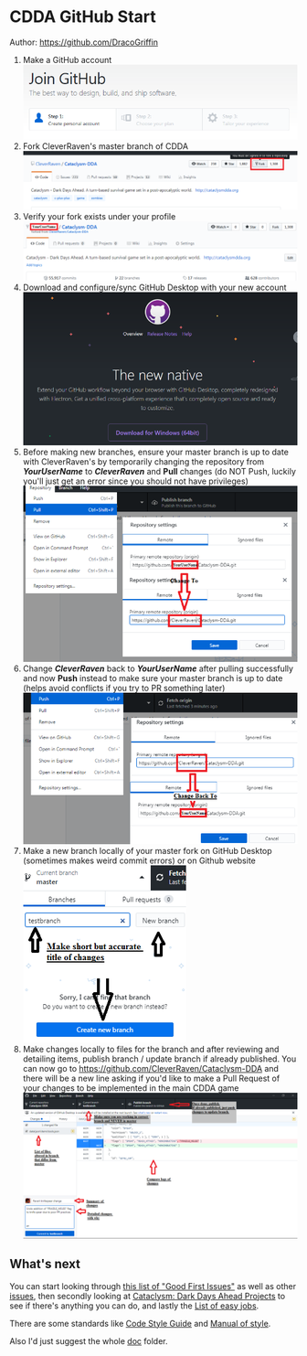 # CDDA GitHub Start
Author: https://github.com/DracoGriffin

1.  Make a GitHub account
<br/>![](images/step1_makeaccount.png)
1.  Fork CleverRaven's master branch of CDDA
<br/>![](images/step2_forkmainCDDA.png)
1.  Verify your fork exists under your profile
<br/>![](images/step3_verifypersonalfork.png)
1.  Download and configure/sync GitHub Desktop with your new account
<br/>![](images/step4_downloadgithubdesktop.png)
1.  Before making new branches, ensure your master branch is up to date with CleverRaven's by temporarily changing the repository from ***YourUserName*** to ***CleverRaven*** and **Pull** changes (do NOT Push, luckily you'll just get an error since you should not have privileges)
<br/>![](images/step5_updatemasterbranch.png)
1.  Change ***CleverRaven*** back to ***YourUserName*** after pulling successfully and now **Push** instead to make sure your master branch is up to date (helps avoid conflicts if you try to PR something later)
<br/>![](images/step6_backtopersonalfork.png)
1.  Make a new branch locally of your master fork on GitHub Desktop (sometimes makes weird commit errors) or on Github website
<br/>![](images/step7_makenewbranch.png)
1.  Make changes locally to files for the branch and after reviewing and detailing items, publish branch / update branch if already published. You can now go to https://github.com/CleverRaven/Cataclysm-DDA and there will be a new line asking if you'd like to make a Pull Request of your changes to be implemented in the main CDDA game
<br/>![](images/step8_publishbranch.png)

## What's next

You can start looking through [this list of "Good First Issues"](https://github.com/CleverRaven/Cataclysm-DDA/issues?q=is%3Aissue+is%3Aopen+label%3A%22Good+First+Issue%22) as well as other [issues](https://github.com/CleverRaven/Cataclysm-DDA/issues), then secondly looking at [Cataclysm: Dark Days Ahead Projects](https://github.com/CleverRaven/Cataclysm-DDA/projects) to see if there's anything you can do, and lastly the [List of easy jobs](https://github.com/CleverRaven/Cataclysm-DDA/wiki/Want-to-help-with-development%3F-List-of-easy-jobs).

There are some standards like [Code Style Guide](https://github.com/CleverRaven/Cataclysm-DDA/blob/master/doc/CODE_STYLE.md) and [Manual of style](https://github.com/CleverRaven/Cataclysm-DDA/blob/master/doc/MANUAL_OF_STYLE.md).

Also I'd just suggest the whole [doc](https://github.com/CleverRaven/Cataclysm-DDA/tree/master/doc) folder.
